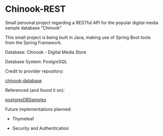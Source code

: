 # Chinook-REST
Small personal project regarding a RESTful API for the popular digital media sample database "Chinook"

This small project is being built in Java, making use of Spring Boot tools from the Spring Framework. 



Database: Chinook - Digital Media Store

Database System: PostgreSQL



Credit to provider repository: 

<a href= "https://github.com/lerocha/chinook-database">chinook-database<a/>


Referenced (and found it on):

<a href= "https://github.com/morenoh149/postgresDBSamples">postgresDBSamples<a/>



Future implementations planned:

- Thymeleaf

- Security and Authentication
